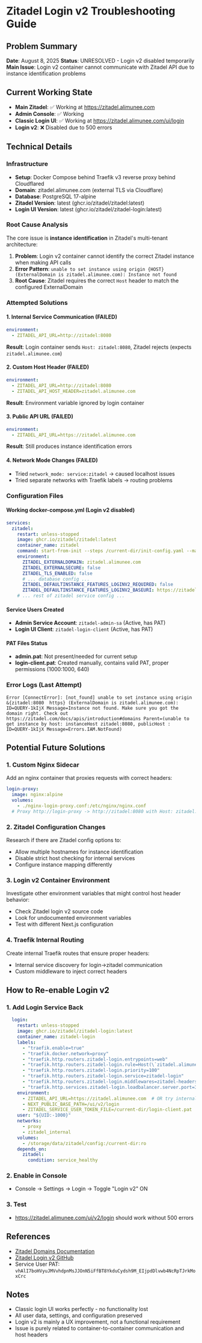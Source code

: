 # Zitadel Login v2 Troubleshooting Guide

## Problem Summary
**Date**: August 8, 2025
**Status**: UNRESOLVED - Login v2 disabled temporarily
**Main Issue**: Login v2 container cannot communicate with Zitadel API due to instance identification problems

## Current Working State
- **Main Zitadel**: ✅ Working at https://zitadel.alimunee.com
- **Admin Console**: ✅ Working
- **Classic Login UI**: ✅ Working at https://zitadel.alimunee.com/ui/login
- **Login v2**: ❌ Disabled due to 500 errors

## Technical Details

### Infrastructure
- **Setup**: Docker Compose behind Traefik v3 reverse proxy behind Cloudflared
- **Domain**: zitadel.alimunee.com (external TLS via Cloudflare)
- **Database**: PostgreSQL 17-alpine
- **Zitadel Version**: latest (ghcr.io/zitadel/zitadel:latest)
- **Login UI Version**: latest (ghcr.io/zitadel/zitadel-login:latest)

### Root Cause Analysis
The core issue is **instance identification** in Zitadel's multi-tenant architecture:

1. **Problem**: Login v2 container cannot identify the correct Zitadel instance when making API calls
2. **Error Pattern**: `unable to set instance using origin {HOST} (ExternalDomain is zitadel.alimunee.com): Instance not found`
3. **Root Cause**: Zitadel requires the correct `Host` header to match the configured ExternalDomain

### Attempted Solutions

#### 1. Internal Service Communication (FAILED)
```yaml
environment:
  - ZITADEL_API_URL=http://zitadel:8080
```
**Result**: Login container sends `Host: zitadel:8080`, Zitadel rejects (expects `zitadel.alimunee.com`)

#### 2. Custom Host Header (FAILED)
```yaml
environment:
  - ZITADEL_API_URL=http://zitadel:8080
  - ZITADEL_API_HOST_HEADER=zitadel.alimunee.com
```
**Result**: Environment variable ignored by login container

#### 3. Public API URL (FAILED)
```yaml
environment:
  - ZITADEL_API_URL=https://zitadel.alimunee.com
```
**Result**: Still produces instance identification errors

#### 4. Network Mode Changes (FAILED)
- Tried `network_mode: service:zitadel` → caused localhost issues
- Tried separate networks with Traefik labels → routing problems

### Configuration Files

#### Working docker-compose.yml (Login v2 disabled)
```yaml
services:
  zitadel:
    restart: unless-stopped
    image: ghcr.io/zitadel/zitadel:latest
    container_name: zitadel
    command: start-from-init --steps /current-dir/init-config.yaml --masterkey "eb2af57bbab0f9c5cc3d6f457a8a7a5b" --tlsMode external
    environment:
      ZITADEL_EXTERNALDOMAIN: zitadel.alimunee.com
      ZITADEL_EXTERNALSECURE: false
      ZITADEL_TLS_ENABLED: false
      # ... database config ...
      ZITADEL_DEFAULTINSTANCE_FEATURES_LOGINV2_REQUIRED: false
      ZITADEL_DEFAULTINSTANCE_FEATURES_LOGINV2_BASEURI: https://zitadel.alimunee.com/ui/v2/login
    # ... rest of zitadel service config ...
```

#### Service Users Created
- **Admin Service Account**: `zitadel-admin-sa` (Active, has PAT)
- **Login UI Client**: `zitadel-login-client` (Active, has PAT)

#### PAT Files Status
- **admin.pat**: Not present/needed for current setup
- **login-client.pat**: Created manually, contains valid PAT, proper permissions (1000:1000, 640)

### Error Logs (Last Attempt)
```
Error [ConnectError]: [not_found] unable to set instance using origin &{zitadel:8080  https} (ExternalDomain is zitadel.alimunee.com): ID=QUERY-1kIjX Message=Instance not found. Make sure you got the domain right. Check out https://zitadel.com/docs/apis/introduction#domains Parent=(unable to get instance by host: instanceHost zitadel:8080, publicHost : ID=QUERY-1kIjX Message=Errors.IAM.NotFound)
```

## Potential Future Solutions

### 1. Custom Nginx Sidecar
Add an nginx container that proxies requests with correct headers:
```yaml
login-proxy:
  image: nginx:alpine
  volumes:
    - ./nginx-login-proxy.conf:/etc/nginx/nginx.conf
  # Proxy http://login-proxy -> http://zitadel:8080 with Host: zitadel.alimunee.com
```

### 2. Zitadel Configuration Changes
Research if there are Zitadel config options to:
- Allow multiple hostnames for instance identification
- Disable strict host checking for internal services
- Configure instance mapping differently

### 3. Login v2 Container Environment
Investigate other environment variables that might control host header behavior:
- Check Zitadel login v2 source code
- Look for undocumented environment variables
- Test with different Next.js configuration

### 4. Traefik Internal Routing
Create internal Traefik routes that ensure proper headers:
- Internal service discovery for login->zitadel communication
- Custom middleware to inject correct headers

## How to Re-enable Login v2

### 1. Add Login Service Back
```yaml
  login:
    restart: unless-stopped
    image: ghcr.io/zitadel/zitadel-login:latest
    container_name: zitadel-login
    labels:
      - "traefik.enable=true"
      - "traefik.docker.network=proxy"
      - "traefik.http.routers.zitadel-login.entrypoints=web"
      - "traefik.http.routers.zitadel-login.rule=Host(\`zitadel.alimunee.com\`) && PathPrefix(\`/ui/v2/login\`)"
      - "traefik.http.routers.zitadel-login.priority=100"
      - "traefik.http.routers.zitadel-login.service=zitadel-login"
      - "traefik.http.routers.zitadel-login.middlewares=zitadel-headers"
      - "traefik.http.services.zitadel-login.loadbalancer.server.port=3000"
    environment:
      - ZITADEL_API_URL=https://zitadel.alimunee.com  # OR try internal routing solution
      - NEXT_PUBLIC_BASE_PATH=/ui/v2/login
      - ZITADEL_SERVICE_USER_TOKEN_FILE=/current-dir/login-client.pat
    user: "${UID:-1000}"
    networks:
      - proxy
      - zitadel_internal
    volumes:
      - /storage/data/zitadel/config:/current-dir:ro
    depends_on:
      zitadel:
        condition: service_healthy
```

### 2. Enable in Console
- Console → Settings → Login → Toggle "Login v2" ON

### 3. Test
- https://zitadel.alimunee.com/ui/v2/login should work without 500 errors

## References
- [Zitadel Domains Documentation](https://zitadel.com/docs/apis/introduction#domains)
- [Zitadel Login v2 GitHub](https://github.com/zitadel/login-ui)
- Service User PAT: `vhAlI7boHVyuJMVvhdpnMsJJOnN5iFfBT8YkduCydsh9M_EIjpdDlvwb4NcRpTJrkMoxCrc`

## Notes
- Classic login UI works perfectly - no functionality lost
- All user data, settings, and configuration preserved
- Login v2 is mainly a UX improvement, not a functional requirement
- Issue is purely related to container-to-container communication and host headers
